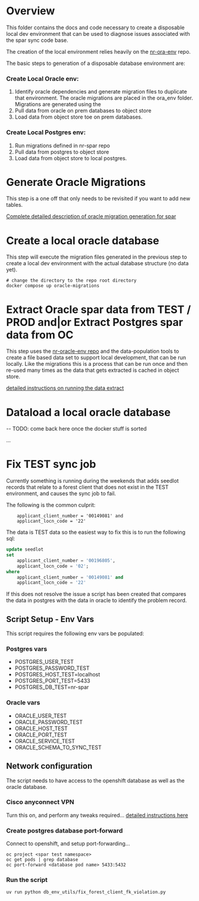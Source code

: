 # Overview

This folder contains the docs and code necessary to create a disposable local
dev environment that can be used to diagnose issues associated with the spar
sync code base.

The creation of the local environment relies heavily on the
[nr-ora-env](https://github.com/bcgov/nr-oracle-env) repo.

The basic steps to generation of a disposable database environment are:

### Create Local Oracle env:
1. Identify oracle dependencies and generate migration files to duplicate that
    environment.  The oracle migrations are placed in the ora_env folder.
    Migrations are generated using the
1. Pull data from oracle on prem databases to object store
1. Load data from object store toe on prem databases.

### Create Local Postgres env:
1. Run migrations defined in nr-spar repo
1. Pull data from postgres to object store
1. Load data from object store to local postgres.


# Generate Oracle Migrations

This step is a one off that only needs to be revisited if you want to add new
tables.

[Complete detailed description of oracle migration generation for spar](../docs/ora_migrations.md)

# Create a local oracle database

This step will execute the migration files generated in the previous step to
create a local dev environment with the actual database structure (no data yet).

```
# change the directory to the repo root directory
docker compose up oracle-migrations
```

# Extract Oracle spar data from TEST / PROD and|or Extract Postgres spar data from OC

This step uses the [nr-oracle-env repo](https://github.com/bcgov/nr-oracle-env)
and the data-population tools to create a file based data set to support local
development, that can be run locally.  Like the migrations this is a process
that can be run once and then re-used many times as the data that gets extracted
is cached in object store.

[detailed instructions on running the data extract](../docs/data_extract.md)

# Dataload a local oracle database

-- TODO: come back here once the docker stuff is sorted



...

# Fix TEST sync job

Currently something is running during the weekends that adds seedlot records
that relate to a forest client that does not exist in the TEST environment, and
causes the sync job to fail.

The following is the common culprit:

```
    applicant_client_number = '00149081' and
    applicant_locn_code = '22'
```

The data is TEST data so the easiest way to fix this is to run the following
sql:

``` sql
update seedlot
set
    applicant_client_number = '00196805',
    applicant_locn_code = '02';
where
    applicant_client_number = '00149081' and
    applicant_locn_code = '22'
```

If this does not resolve the issue a script has been created that compares the
data in postgres with the data in oracle to identify the problem record.


## Script Setup - Env Vars
This script requires the following env vars be populated:

### Postgres vars

* POSTGRES_USER_TEST
* POSTGRES_PASSWORD_TEST
* POSTGRES_HOST_TEST=localhost
* POSTGRES_PORT_TEST=5433
* POSTGRES_DB_TEST=nr-spar

### Oracle vars

* ORACLE_USER_TEST
* ORACLE_PASSWORD_TEST
* ORACLE_HOST_TEST
* ORACLE_PORT_TEST
* ORACLE_SERVICE_TEST
* ORACLE_SCHEMA_TO_SYNC_TEST

## Network configuration

The script needs to have access to the openshift database as well as the oracle
database.

### Cisco anyconnect VPN

Turn this on, and perform any tweaks required...
[detailed instructions here](../docs/data_extract.md#network--configure-vpn)

### Create postgres database port-forward

Connect to openshift, and setup port-forwarding...

```
oc project <spar test namespace>
oc get pods | grep database
oc port-forward <database pod name> 5433:5432
```

### Run the script

```
uv run python db_env_utils/fix_forest_client_fk_violation.py
```
